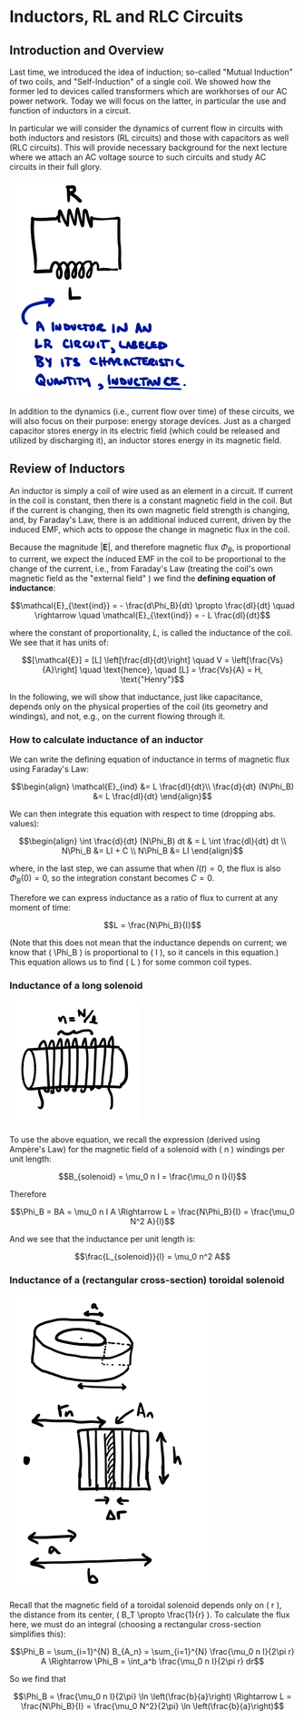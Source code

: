 
# Inductors, RL and RLC Circuits

## Introduction and Overview

Last time, we introduced the idea of induction; so-called "Mutual Induction" of two coils, and "Self-Induction" of a single coil. We showed how the former led to devices called transformers which are workhorses of our AC power network. Today we will focus on the latter, in particular the use and function of inductors in a circuit.

In particular we will consider the dynamics of current flow in circuits with both inductors and resistors (RL circuits) and those with capacitors as well (RLC circuits). This will provide necessary background for the next lecture where we attach an AC voltage source to such circuits and study AC circuits in their full glory.

![A simple resistor-inductor (RL) circuit](images/17_simple-RL-circuit.png)

In addition to the dynamics (i.e., current flow over time) of these circuits, we will also focus on their purpose: energy storage devices. Just as a charged capacitor stores energy in its electric field (which could be released and utilized by discharging it), an inductor stores energy in its magnetic field.

## Review of Inductors

An inductor is simply a coil of wire used as an element in a circuit. If current in the coil is constant, then there is a constant magnetic field in the coil. But if the current is changing, then its own magnetic field strength is changing, and, by Faraday's Law, there is an additional induced current, driven by the induced EMF, which acts to oppose the change in magnetic flux in the coil.

Because the magnitude $|\mathbf{E}|$, and therefore magnetic flux $\Phi_B$, is proportional to current, we expect the induced EMF in the coil to be proportional to the change of the current, i.e., from Faraday's Law (treating the coil's own magnetic field as the "external field" ) we find the **defining equation of inductance**:
```math
\mathcal{E}_{\text{ind}} = - \frac{d\Phi_B}{dt} \propto \frac{dI}{dt} \quad \rightarrow \quad \mathcal{E}_{\text{ind}} = - L \frac{dI}{dt}
```
where the constant of proportionality, $L$, is called the inductance of the coil. We see that it has units of:
```math
[\mathcal{E}] = [L] \left[\frac{dI}{dt}\right] \quad V = \left[\frac{Vs}{A}\right] \quad \text{hence}, \quad [L] = \frac{Vs}{A} = H, \text{"Henry"}
```

In the following, we will show that inductance, just like capacitance, depends only on the physical properties of the coil (its geometry and windings), and not, e.g., on the current flowing through it.

### How to calculate inductance of an inductor

We can write the defining equation of inductance in terms of magnetic flux using Faraday's Law:
```math
\begin{align}
\mathcal{E}_{ind} &= L \frac{dI}{dt}\\
\frac{d}{dt} (N\Phi_B) &= L \frac{dI}{dt}
\end{align}
```
We can then integrate this equation with respect to time (dropping abs. values):
```math
\begin{align}
\int \frac{d}{dt} (N\Phi_B) dt & = L \int \frac{dI}{dt} dt \\
N\Phi_B &= LI + C \\
N\Phi_B &= LI 
\end{align}
```
where, in the last step, we can assume that when $I(t) = 0$, the flux is also $\Phi_B(0) = 0$, so the integration constant becomes $C = 0$.

Therefore we can express inductance as a ratio of flux to current at any moment of time:
```math
L = \frac{N\Phi_B}{I}
```
(Note that this does not mean that the inductance depends on current; we know that \( \Phi_B \) is proportional to \( I \), so it cancels in this equation.) This equation allows us to find \( L \) for some common coil types.

### Inductance of a long solenoid

![Solenoid with N loops and loop density per length n](images/17_coil-n-N.png)

To use the above equation, we recall the expression (derived using Ampère's Law) for the magnetic field of a solenoid with \( n \) windings per unit length:
```math
B_{solenoid} = \mu_0 n I = \frac{\mu_0 n I}{l}
```
Therefore
```math
\Phi_B = BA = \mu_0 n I A \Rightarrow L = \frac{N\Phi_B}{I} = \frac{\mu_0 N^2 A}{l}
```
And we see that the inductance per unit length is:
```math
\frac{L_{solenoid}}{l} = \mu_0 n^2 A
```

### Inductance of a (rectangular cross-section) toroidal solenoid

![A toroidal solenoid with rectangular cross-section. We can break up that cross section into chunks to integrate the field flux.](images/17_toroidal-solenoid-chunks.png)

Recall that the magnetic field of a toroidal solenoid depends only on \( r \), the distance from its center, \( B_T \propto \frac{1}{r} \). To calculate the flux here, we must do an integral (choosing a rectangular cross-section simplifies this):
```math
\Phi_B = \sum_{i=1}^{N} B_{A_n} = \sum_{i=1}^{N} \frac{\mu_0 n I}{2\pi r} A \Rightarrow \Phi_B = \int_a^b \frac{\mu_0 n I}{2\pi r} dr
```
So we find that
```math
\Phi_B = \frac{\mu_0 n I}{2\pi} \ln \left(\frac{b}{a}\right) \Rightarrow L = \frac{N\Phi_B}{I} = \frac{\mu_0 N^2}{2\pi} \ln \left(\frac{b}{a}\right)
```

